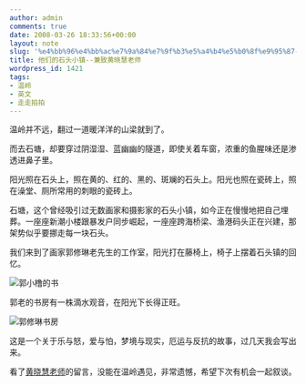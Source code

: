 ```yaml
---
author: admin
comments: true
date: 2008-03-26 18:33:56+00:00
layout: note
slug: '%e4%bb%96%e4%bb%ac%e7%9a%84%e7%9f%b3%e5%a4%b4%e5%b0%8f%e9%95%87-%e5%85%bc%e8%87%b4%e9%bb%84%e6%99%93%e6%85%a7%e8%80%81%e5%b8%88'
title: 他们的石头小镇--兼致黄晓慧老师
wordpress_id: 1421
tags:
- 温岭
- 英文
- 走走拍拍
---
```


温岭并不远，翻过一道暖洋洋的山梁就到了。

而去石塘，却要穿过阴湿湿、蓝幽幽的隧道，即使关着车窗，浓重的鱼腥味还是渗透进鼻子里。

阳光照在石头上，照在黄的、红的、黑的、斑斓的石头上。阳光也照在瓷砖上，照在澡堂、厕所常用的刺眼的瓷砖上。

石塘，这个曾经吸引过无数画家和摄影家的石头小镇，如今正在慢慢地把自己埋葬。一座座新潮小楼跟暴发户同步崛起，一座座跨海桥梁、渔港码头正在兴建，那架势似乎要挪走每一块石头。

我们来到了画家郭修琳老先生的工作室，阳光打在藤椅上，椅子上摆着石头镇的回忆。

![郭小橹的书](http://pic.yupoo.com/ctb.my/7907254dceda/medium.jpg)

郭老的书房有一株滴水观音，在阳光下长得正旺。

![郭修琳书房](http://pic.yupoo.com/ctb.my/7726654dcedb/medium.jpg)

这是一个关于乐与怒，爱与怕，梦境与现实，厄运与反抗的故事，过几天我会写出来。

看了[黄晓慧老师](http://hxh13355866579.blog.moobol.com/)的留言，没能在温岭遇见，非常遗憾，希望下次有机会一起叙谈。
